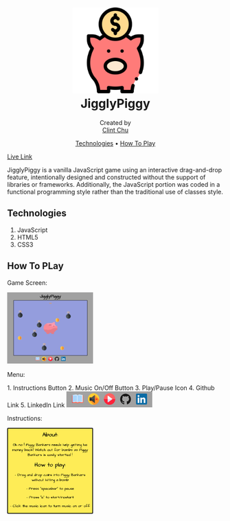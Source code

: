 <h1 align="center">
   <br>
   <a href="https://clint-chu.github.io/JigglyPiggy/"><img src="https://github.com/clint-chu/JigglyPiggy/blob/master/assets/images/docs/jigglypiggy.png" alt="JigglyPiggy" width="200">
   <br></a>
   JigglyPiggy
   <br>
</h1>

<p align="center">
   Created by
   <br>
   <a href="https://github.com/clint-chu">Clint Chu</a>
   <br>
</p>

<p align="center">
   <a href="#technologies">Technologies</a> •
   <a href="#how-to-play">How To Play</a>
</p>

<p><a href="https://clint-chu.github.io/JigglyPiggy/">Live Link</a></p>
<p>JigglyPiggy is a vanilla JavaScript game using an interactive drag-and-drop feature, intentionally designed and constructed without the support of libraries or frameworks.  Additionally, the JavaScript portion was coded in a functional programming style rather than the traditional use of classes style.</p>

## Technologies
1. JavaScript
2. HTML5
3. CSS3

## How To PLay
<p>Game Screen:</p>
<img src="https://github.com/clint-chu/JigglyPiggy/blob/master/assets/images/docs/game.png" alt="game" width="200">

<p>Menu:</p>
1. Instructions Button
2. Music On/Off Button
3. Play/Pause Icon
4. Github Link
5. LinkedIn Link
<img src="https://github.com/clint-chu/JigglyPiggy/blob/master/assets/images/docs/menu.png" alt="menu" width="200">

<p>Instructions:</p>
<img src="https://github.com/clint-chu/JigglyPiggy/blob/master/assets/images/docs/instructions.png" alt="instructions" width="200">